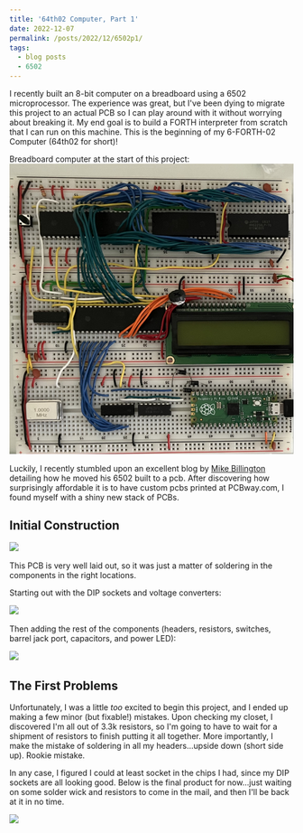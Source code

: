 ```yaml
---
title: '64th02 Computer, Part 1'
date: 2022-12-07
permalink: /posts/2022/12/6502p1/
tags:
  - blog posts
  - 6502
---
```


I recently built an 8-bit computer on a breadboard using a 6502 microprocessor. The experience was great, but I've been dying to migrate this project to an actual PCB so I can play around with it without worrying about breaking it. My end goal is to build a FORTH interpreter from scratch that I can run on this machine. This is the beginning of my 6-FORTH-02 Computer (64th02 for short)!

Breadboard computer at the start of this project:
![](images/60B6FD7D-EF9F-4719-ABA5-AD8DA6B2D087.jpeg)

Luckily, I recently stumbled upon an excellent blog by [Mike Billington](https://mike42.me/blog/2021-09-6502-computer-from-breadboard-to-pcb) detailing how he moved his 6502 built to a pcb. After discovering how surprisingly affordable it is to have custom pcbs printed at PCBway.com, I found myself with a shiny new stack of PCBs.

Initial Construction
-------

![](../images/blog_images/6502pcbraw.png)

This PCB is very well laid out, so it was just a matter of soldering in the components in the right locations.

Starting out with the DIP sockets and voltage converters:

![](../images/blog_images/6502pcbsocketed.png)

Then adding the rest of the components (headers, resistors, switches, barrel jack port, capacitors, and power LED):

![](../images/blog_images/6502pcbheaders.png)

The First Problems
---------

Unfortunately, I was a little *too* excited to begin this project, and I ended up making a few minor (but fixable!) mistakes. Upon checking my closet, I discovered I'm all out of 3.3k resistors, so I'm going to have to wait for a shipment of resistors to finish putting it all together. More importantly, I make the mistake of soldering in all my headers...upside down (short side up). Rookie mistake.

In any case, I figured I could at least socket in the chips I had, since my DIP sockets are all looking good. Below is the final product for now...just waiting on some solder wick and resistors to come in the mail, and then I'll be back at it in no time.

![](../images/blog_images/6502pcbchipsin.png)
